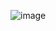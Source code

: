 ![image](https://github.com/Abiji-2020/Leetcode-2024/assets/145255212/a306f223-cd40-40dd-a0a2-b58d232e9b85)
